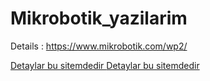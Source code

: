 # Mikrobotik_yazilarim

Details : https://www.mikrobotik.com/wp2/
<html>
<head>
</head>
<body>
<a href="https://www.mikrobotik.com/wp2/" target="_blank" title="Mikrobotik sitesi">Detaylar bu sitemdedir </a>
  <a href="https://www.mikrobotik.com/wp2/" target="_blank">Detaylar bu sitemdedir </a>

</body>
</html>

